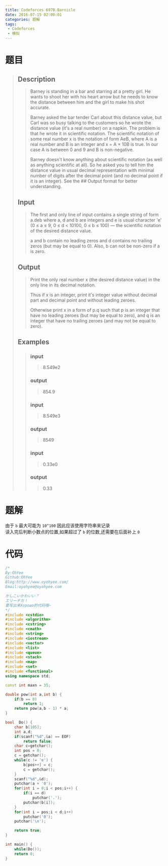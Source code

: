 ```yaml
---
title: Codeforces 697B.Barnicle
date: 2016-07-15 02:00:01
categories: 题解
tags: 
 - Codeforces
 - 模拟
---
```

# 题目
> ## Description
>> Barney is standing in a bar and starring at a pretty girl. He wants to shoot her with his heart arrow but he needs to know the distance between him and the girl to make his shot accurate.  
>>   
>>   
>> Barney asked the bar tender Carl about this distance value, but Carl was so busy talking to the customers so he wrote the distance value (it's a real number) on a napkin. The problem is that he wrote it in scientific notation. The scientific notation of some real number x is the notation of form AeB, where A is a real number and B is an integer and x = A × 10B is true. In our case A is between 0 and 9 and B is non-negative.  
>>   
>> Barney doesn't know anything about scientific notation (as well as anything scientific at all). So he asked you to tell him the distance value in usual decimal representation with minimal number of digits after the decimal point (and no decimal point if it is an integer). See the ## Output format for better understanding.  
>>   
>> <!--more-->  
> 
> ## Input  
>> The first and only line of input contains a single string of form a.deb where a, d and b are integers and e is usual character 'e' (0 ≤ a ≤ 9, 0 ≤ d < 10100, 0 ≤ b ≤ 100) — the scientific notation of the desired distance value.  
>>   
>> a and b contain no leading zeros and d contains no trailing zeros (but may be equal to 0). Also, b can not be non-zero if a is zero.  
>>   
> ## Output  
>> Print the only real number x (the desired distance value) in the only line in its decimal notation.  
>>   
>> Thus if x is an integer, print it's integer value without decimal part and decimal point and without leading zeroes.  
>>   
>> Otherwise print x in a form of p.q such that p is an integer that have no leading zeroes (but may be equal to zero), and q is an integer that have no trailing zeroes (and may not be equal to zero).  
>>   
> ## Examples  
>> ### input  
>>> 8.549e2  
>> ### output  
>>> 854.9  
>> ### input  
>>> 8.549e3  
>> ### output  
>>> 8549  
>> ### input  
>>> 0.33e0  
>> ### output  
>>> 0.33  


# 题解
由于 `b` 最大可能为 `10^100` 因此应该使用字符串来记录  
读入完后判断小数点的位置,如果超过了 `b` 的位数,还需要在后面补上 `0`  

# 代码
```cpp Barnicle https://github.com/OhYee/ACM.github.io/blob/master\Codeforces\697B.Barnicle.cpp 代码备份
/*
By:OhYee
Github:OhYee
Blog:http://www.oyohyee.com/
Email:oyohyee@oyohyee.com

かしこいかわいい？
エリーチカ！
要写出来Хорошо的代码哦~
*/
#include <cstdio>
#include <algorithm>
#include <cstring>
#include <cmath>
#include <string>
#include <iostream>
#include <vector>
#include <list>
#include <queue>
#include <stack>
#include <map>
#include <set>
#include <functional>
using namespace std;

const int maxn = 35;

double pow(int a,int b) {
	if(b == 0)
		return 1;
	return pow(a,b - 1) * a;
}

bool  Do() {
	char b[105];
	int a,d;
	if(scanf("%d",&a) == EOF)
		return false;
	char c=getchar();
	int pos = 0;
	c = getchar();
	while(c != 'e') {
		b[pos++] = c;
		c = getchar();
	}
	scanf("%d",&d);
	putchar(a + '0');
	for(int i = 0;i < pos;i++) {
		if(i == d)
			putchar('.');
		putchar(b[i]);
	}
	for(int i = pos;i < d;i++)
		putchar('0');
	putchar('\n');

	return true;
}

int main() {
	while(Do());
	return 0;
}
```